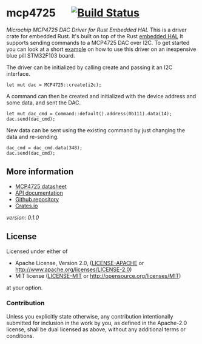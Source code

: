# mcp4725 &emsp; [![Build Status](https://travis-ci.com/mendelt/mcp4725.svg?branch=master)](https://travis-ci.com/mendelt/mcp4725)

*Microchip MCP4725 DAC Driver for Rust Embedded HAL*
This is a driver crate for embedded Rust. It's built on top of the Rust
[embedded HAL](https://github.com/rust-embedded/embedded-hal)
It supports sending commands to a MCP4725 DAC over I2C.
To get started you can look at a short
[example](https://github.com/mendelt/bluepill-examples/blob/master/examples/01-bluepill_saw.rs)
on how to use this driver on an inexpensive blue pill STM32F103 board.

The driver can be initialized by calling create and passing it an I2C interface.
```rust, ignore
let mut dac = MCP4725::create(i2c);
```

A command can then be created and initialized with the device address and some data, and sent
the DAC.
```rust, ignore
let mut dac_cmd = Command::default().address(0b111).data(14);
dac.send(dac_cmd);
```

New data can be sent using the existing command by just changing the data and re-sending.
```rust, ignore
dac_cmd = dac_cmd.data(348);
dac.send(dac_cmd);
```

## More information
- [MCP4725 datasheet](http://ww1.microchip.com/downloads/en/DeviceDoc/22039d.pdf)
- [API documentation](https://docs.rs/mcp4725/)
- [Github repository](https://github.com/mendelt/mcp4725)
- [Crates.io](https://crates.io/crates/mcp4725)


*version: 0.1.0*
## License

Licensed under either of

 * Apache License, Version 2.0, ([LICENSE-APACHE](LICENSE-APACHE) or http://www.apache.org/licenses/LICENSE-2.0)
 * MIT license ([LICENSE-MIT](LICENSE-MIT) or http://opensource.org/licenses/MIT)

at your option.

### Contribution

Unless you explicitly state otherwise, any contribution intentionally submitted
for inclusion in the work by you, as defined in the Apache-2.0 license, shall be dual licensed as above, without any
additional terms or conditions.

